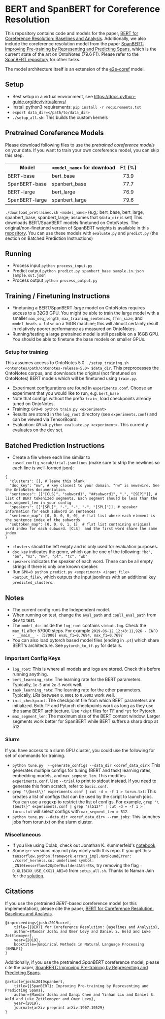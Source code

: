 # BERT and SpanBERT for Coreference Resolution
This repository contains code and models for the paper, [BERT for Coreference Resolution: Baselines and Analysis](https://arxiv.org/abs/1908.09091). Additionally, we also include the coreference resolution model from the paper [SpanBERT: Improving Pre-training by Representing and Predicting Spans](https://arxiv.org/abs/1907.10529), which is the current state of the art on OntoNotes (79.6 F1). Please refer to the [SpanBERT repository](https://github.com/facebookresearch/SpanBERT) for other tasks.

The model architecture itself is an extension of the [e2e-coref](https://github.com/kentonl/e2e-coref) model.

## Setup
* Best setup in a virtual environment, see https://docs.python-guide.org/dev/virtualenvs/
* Install python3 requirements: `pip install -r requirements.txt`
* `export data_dir=</path/to/data_dir>`
* `./setup_all.sh`: This builds the custom kernels

## Pretrained Coreference Models
Please download following files to use the *pretrained coreference models* on your data. If you want to train your own coreference model, you can skip this step.

| Model          | `<model_name>` for download | F1 (%) |
| -------------- | --------------------------- |:------:|
| BERT-base      | bert_base                   | 73.9   |
| SpanBERT-base  | spanbert_base               | 77.7   |
| BERT-large     | bert_large                  | 76.9   |
| SpanBERT-large | spanbert_large              | 79.6   |

`./download_pretrained.sh <model_name>` (e.g,: bert_base, bert_large, spanbert_base, spanbert_large; assumes that `$data_dir` is set) This downloads BERT/SpanBERT models finetuned on OntoNotes. The original/non-finetuned version of SpanBERT weights is available in this [repository](https://github.com/facebookresearch/SpanBERT). You can use these models with `evaluate.py` and `predict.py` (the section on Batched Prediction Instructions)


## Running
*  Process input `python process_input.py`
*  Predict output `python predict.py spanbert_base sample.in.json sample.out.json`
*  Process output `python process_output.py`


## Training / Finetuning Instructions
* Finetuning a BERT/SpanBERT *large* model on OntoNotes requires access to a 32GB GPU. You might be able to train the large model with a smaller `max_seq_length`, `max_training_sentences`, `ffnn_size`, and `model_heads = false` on a 16GB machine; this will almost certainly result in relatively poorer performance as measured on OntoNotes.
* Running/testing a large pretrained model is still possible on a 16GB GPU. You should be able to finetune the base models on smaller GPUs.

### Setup for training
This assumes access to OntoNotes 5.0.
`./setup_training.sh <ontonotes/path/ontonotes-release-5.0> $data_dir`. This preprocesses the OntoNotes corpus, and downloads the original (not finetuned on OntoNotes) BERT models which will be finetuned using `train.py`. 

* Experiment configurations are found in `experiments.conf`. Choose an experiment that you would like to run, e.g. `bert_base`
* Note that configs without the prefix `train_` load checkpoints already tuned on OntoNotes.
* Training: `GPU=0 python train.py <experiment>`
* Results are stored in the `log_root` directory (see `experiments.conf`) and can be viewed via TensorBoard.
* Evaluation: `GPU=0 python evaluate.py <experiment>`. This currently evaluates on the dev set.


## Batched Prediction Instructions

* Create a file where each line similar to `cased_config_vocab/trial.jsonlines` (make sure to strip the newlines so each line is well-formed json):
```
{
  "clusters": [], # leave this blank
  "doc_key": "nw", # key closest to your domain. "nw" is newswire. See the OntoNotes documentation.
  "sentences": [["[CLS]", "subword1", "##subword1", ".", "[SEP]"]], # list of BERT tokenized segments. Each segment should be less than the max_segment_len in your config
  "speakers": [["[SPL]", "-", "-", "-", "[SPL]"]], # speaker information for each subword in sentences
  "sentence_map": [0, 0, 0, 0, 0], # flat list where each element is the sentence index of the subwords
  "subtoken_map": [0, 0, 0, 1, 1]  # flat list containing original word index for each subword. [CLS]  and the first word share the same index
}
```
  * `clusters` should be left empty and is only used for evaluation purposes.
  * `doc_key` indicates the genre, which can be one of the following: `"bc", "bn", "mz", "nw", "pt", "tc", "wb"`
  * `speakers` indicates the speaker of each word. These can be all empty strings if there is only one known speaker.
* Run `GPU=0 python predict.py <experiment> <input_file> <output_file>`, which outputs the input jsonlines with an additional key `predicted_clusters`.

## Notes
* The current config runs the Independent model.
* When running on test, change the `eval_path` and `conll_eval_path` from dev to test.
* The `model_dir` inside the `log_root` contains `stdout.log`. Check the `max_f1` after 57000 steps. For example
``
2019-06-12 12:43:11,926 - INFO - __main__ - [57000] evaL_f1=0.7694, max_f1=0.7697
``
* You can also load pytorch based model files (ending in `.pt`) which share BERT's architecture. See `pytorch_to_tf.py` for details.

### Important Config Keys
* `log_root`: This is where all models and logs are stored. Check this before running anything.
* `bert_learning_rate`: The learning rate for the BERT parameters. Typically, `1e-5` and `2e-5` work well.
* `task_learning_rate`: The learning rate for the other parameters. Typically, LRs between `0.0001` to `0.0003` work well.
* `init_checkpoint`: The checkpoint file from which BERT parameters are initialized. Both TF and Pytorch checkpoints work as long as they use the same BERT architecture. Use `*ckpt` files for TF and `*pt` for Pytorch.
* `max_segment_len`: The maximum size of the BERT context window. Larger segments work better for SpanBERT while BERT suffers a sharp drop at 512.

### Slurm
If you have access to a slurm GPU cluster, you could use the following for set of commands for training.
* `python tune.py  --generate_configs --data_dir <coref_data_dir>`: This generates multiple configs for tuning (BERT and task) learning rates, embedding models, and `max_segment_len`. This modifies `experiments.conf`. Use `--trial` to print to stdout instead. If you need to generate this from scratch, refer to `basic.conf`.
* `grep "\{best\}" experiments.conf | cut -d = -f 1 > torun.txt`: This creates a list of configs that can be used by the script to launch jobs. You can use a regexp to restrict the list of configs. For example, `grep "\{best\}" experiments.conf | grep "sl512*" | cut -d = -f 1 > torun.txt` will select configs with `max_segment_len = 512`.
* `python tune.py --data_dir <coref_data_dir> --run_jobs`: This launches jobs from torun.txt on the slurm cluster.

### Miscellaneous
* If you like using Colab, check out Jonathan K. Kummerfeld's [notebook](https://colab.research.google.com/drive/1SlERO9Uc9541qv6yH26LJz5IM9j7YVra#scrollTo=H0xPknceFORt).
* Some `g++` versions may not play nicely with this repo. If you get this:
`tensorflow.python.framework.errors_impl.NotFoundError: ./coref_kernels.so: undefined symbol: _ZN10tensorflow12OpDefBuilder4AttrESs`, try removing the flag `-D_GLIBCXX_USE_CXX11_ABI=0` from `setup_all.sh`. Thanks to Naman Jain for the [solution](https://github.com/mandarjoshi90/coref/issues/29).

## Citations
If you use the pretrained *BERT*-based coreference model (or this implementation), please cite the paper, [BERT for Coreference Resolution: Baselines and Analysis](https://arxiv.org/abs/1908.09091).
```
@inproceedings{joshi2019coref,
    title={{BERT} for Coreference Resolution: Baselines and Analysis},
    author={Mandar Joshi and Omer Levy and Daniel S. Weld and Luke Zettlemoyer},
    year={2019},
    booktitle={Empirical Methods in Natural Language Processing (EMNLP)}
}
```

Additionally, if you use the pretrained *SpanBERT* coreference model, please cite the paper, [SpanBERT: Improving Pre-training by Representing and Predicting Spans](https://arxiv.org/abs/1907.10529).
```
@article{joshi2019spanbert,
    title={{SpanBERT}: Improving Pre-training by Representing and Predicting Spans},
    author={Mandar Joshi and Danqi Chen and Yinhan Liu and Daniel S. Weld and Luke Zettlemoyer and Omer Levy},
    year={2019},
    journal={arXiv preprint arXiv:1907.10529}
}
```
